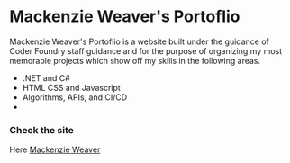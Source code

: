 # Mackenzie Weaver's Portoflio

Mackenzie Weaver's Portoflio is a website built under the guidance of Coder Foundry staff guidance and for the purpose of organizing my most memorable projects which show off my skills in the following areas.

  - .NET and C#
  - HTML CSS and Javascript
  - Algorithms, APIs, and CI/CD
  -
### Check the site

Here [Mackenzie Weaver](https://mackenzie-weaver.netlify.app/)
